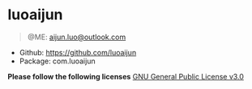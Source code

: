 # luoaijun

> @ME: aijun.luo@outlook.com

- Github: https://github.com/luoaijun
- Package: com.luoaijun

**Please follow the following licenses**
[GNU General Public License v3.0](https://github.com/luoaijun/com.cdes.blog/blob/master/LICENSE)